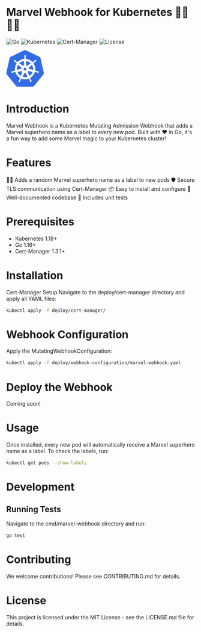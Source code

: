 # Marvel Webhook for Kubernetes 🦸‍♂️🦸‍♀️
![Go](https://img.shields.io/badge/Go-1.20.4-blue)
![Kubernetes](https://img.shields.io/badge/Kubernetes-1.27.4-blue)
![Cert-Manager](https://img.shields.io/badge/Cert--Manager-1.13.1-green)
![License](https://img.shields.io/badge/License-MIT-purple)

<img src="https://github.com/kubernetes/kubernetes/raw/master/logo/logo.png" width="100">

# Introduction
Marvel Webhook is a Kubernetes Mutating Admission Webhook that adds a Marvel superhero name as a label to every new pod. Built with ❤️ in Go, it's a fun way to add some Marvel magic to your Kubernetes cluster!

# Features
🦸‍♂️ Adds a random Marvel superhero name as a label to new pods
🛡️ Secure TLS communication using Cert-Manager
📦 Easy to install and configure
📝 Well-documented codebase
🧪 Includes unit tests
# Prerequisites
- Kubernetes 1.18+
- Go 1.16+
- Cert-Manager 1.3.1+

# Installation
Cert-Manager Setup
Navigate to the deploy/cert-manager directory and apply all YAML files:

```bash
kubectl apply -f deploy/cert-manager/
```

# Webhook Configuration
Apply the MutatingWebhookConfiguration:

```bash
kubectl apply -f deploy/webhook-configuration/marvel-webhook.yaml
```

# Deploy the Webhook
Coming soon!

# Usage
Once installed, every new pod will automatically receive a Marvel superhero name as a label. To check the labels, run:

```bash
kubectl get pods --show-labels
```

# Development

## Running Tests
Navigate to the cmd/marvel-webhook directory and run:

```bash
go test
```

# Contributing
We welcome contributions! Please see CONTRIBUTING.md for details.

# License
This project is licensed under the MIT License - see the LICENSE.md file for details.

